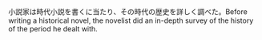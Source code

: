 <tr><td>小説家は時代小説を書くに当たり、その時代の歴史を詳しく調べた。<td><tr><tr><td>Before writing a historical novel, the novelist did an in-depth survey of the history of the period he dealt with.<td><tr></table>

